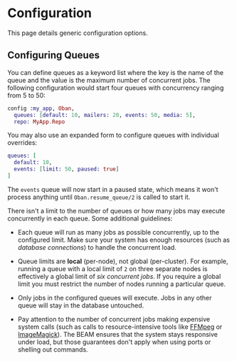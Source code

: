# Configuration

This page details generic configuration options.

## Configuring Queues

You can define queues as a keyword list where the key is the name of the queue and the value is
the maximum number of concurrent jobs. The following configuration would start four queues with
concurrency ranging from 5 to 50:

```elixir
config :my_app, Oban,
  queues: [default: 10, mailers: 20, events: 50, media: 5],
  repo: MyApp.Repo
```

You may also use an expanded form to configure queues with individual overrides:

```elixir
queues: [
  default: 10,
  events: [limit: 50, paused: true]
]
```

The `events` queue will now start in a paused state, which means it won't process anything until
`Oban.resume_queue/2` is called to start it.

There isn't a limit to the number of queues or how many jobs may execute
concurrently in each queue. Some additional guidelines:

  * Each queue will run as many jobs as possible concurrently, up to the configured limit. Make
  sure your system has enough resources (such as *database connections*) to handle the concurrent
  load.

  * Queue limits are **local** (per-node), not global (per-cluster). For example, running a queue
  with a local limit of `2` on three separate nodes is effectively a global limit of *six
  concurrent jobs*. If you require a global limit you must restrict the number of nodes running a
  particular queue.

  * Only jobs in the configured queues will execute. Jobs in any other queue will
  stay in the database untouched.

  * Pay attention to the number of concurrent jobs making expensive system calls (such as calls to
  resource-intensive tools like [FFMpeg][ffmpeg] or [ImageMagick][imagemagick]). The BEAM ensures
  that the system stays responsive under load, but those guarantees don't apply when using ports
  or shelling out commands.

[ffmpeg]: https://www.ffmpeg.org
[imagemagick]: https://imagemagick.org/index.php
